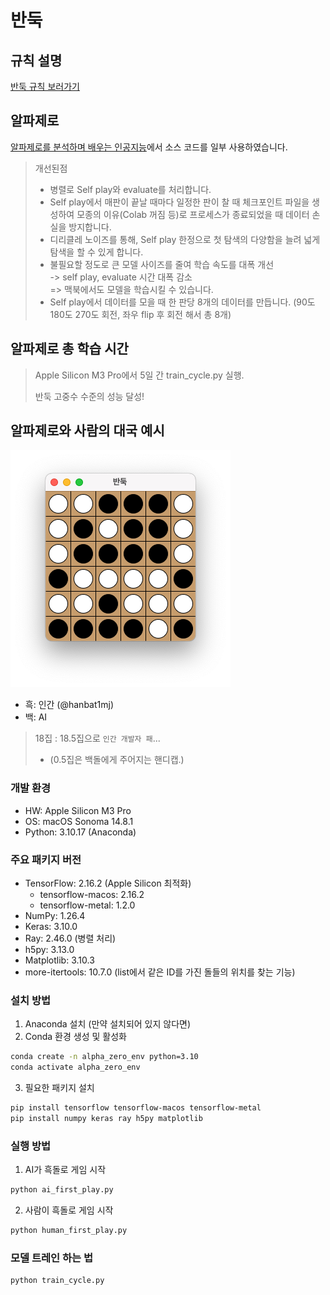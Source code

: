 # 반둑

## 규칙 설명

[반둑 규칙 보러가기](https://hanbat1mj.github.io/about-banduk)

## 알파제로

[알파제로를 분석하며 배우는 인공지능](https://github.com/Jpub/AlphaZero)에서 소스 코드를 일부 사용하였습니다.

> 개선된점
>
> - 병렬로 Self play와 evaluate를 처리합니다.
> - Self play에서 매판이 끝날 때마다 일정한 판이 찰 때 체크포인트 파일을 생성하여 모종의 이유(Colab 꺼짐 등)로 프로세스가 종료되었을 때 데이터 손실을 방지합니다.
> - 디리클레 노이즈를 통해, Self play 한정으로 첫 탐색의 다양함을 늘려 넓게 탐색을 할 수 있게 합니다.
> - 불필요할 정도로 큰 모델 사이즈를 줄여 학습 속도를 대폭 개선  
>   -> self play, evaluate 시간 대폭 감소  
>   => 맥북에서도 모델을 학습시킬 수 있습니다.
> - Self play에서 데이터를 모을 때 한 판당 8개의 데이터를 만듭니다. (90도 180도 270도 회전, 좌우 flip 후 회전 해서 총 8개)

## 알파제로 총 학습 시간

> Apple Silicon M3 Pro에서 5일 간 train_cycle.py 실행.
>
> 반둑 고중수 수준의 성능 달성!

## 알파제로와 사람의 대국 예시

![AI-vs-Human](/assets/AI_vs_Human.png)

- 흑: 인간 (@hanbat1mj)
- 백: AI

> 18집 : 18.5집으로 `인간 개발자 패`...
>
> - (0.5집은 백돌에게 주어지는 핸디캡.)

### 개발 환경

- HW: Apple Silicon M3 Pro
- OS: macOS Sonoma 14.8.1
- Python: 3.10.17 (Anaconda)

### 주요 패키지 버전

- TensorFlow: 2.16.2 (Apple Silicon 최적화)
  - tensorflow-macos: 2.16.2
  - tensorflow-metal: 1.2.0
- NumPy: 1.26.4
- Keras: 3.10.0
- Ray: 2.46.0 (병렬 처리)
- h5py: 3.13.0
- Matplotlib: 3.10.3
- more-itertools: 10.7.0 (list에서 같은 ID를 가진 돌들의 위치를 찾는 기능)

### 설치 방법

1. Anaconda 설치 (만약 설치되어 있지 않다면)
2. Conda 환경 생성 및 활성화

```bash
conda create -n alpha_zero_env python=3.10
conda activate alpha_zero_env
```

3. 필요한 패키지 설치

```bash
pip install tensorflow tensorflow-macos tensorflow-metal
pip install numpy keras ray h5py matplotlib
```

### 실행 방법

1. AI가 흑돌로 게임 시작

```bash
python ai_first_play.py
```

2. 사람이 흑돌로 게임 시작

```bash
python human_first_play.py
```

### 모델 트레인 하는 법

```bash
python train_cycle.py
```
